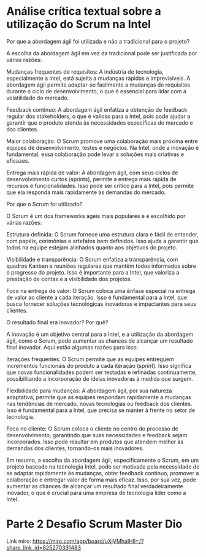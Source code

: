 # Análise crítica textual sobre a utilização do Scrum na Intel

Por que a abordagem ágil foi utilizada e não a tradicional para o projeto?

A escolha da abordagem ágil em vez da tradicional pode ser justificada por várias razões:

Mudanças frequentes de requisitos: A indústria de tecnologia, especialmente a Intel, está sujeita a mudanças rápidas e imprevisíveis. A abordagem ágil permite adaptar-se facilmente a mudanças de requisitos durante o ciclo de desenvolvimento, o que é essencial para lidar com a volatilidade do mercado.

Feedback contínuo: A abordagem ágil enfatiza a obtenção de feedback regular dos stakeholders, o que é valioso para a Intel, pois pode ajudar a garantir que o produto atenda às necessidades específicas do mercado e dos clientes.

Maior colaboração: O Scrum promove uma colaboração mais próxima entre equipes de desenvolvimento, testes e negócios. Na Intel, onde a inovação é fundamental, essa colaboração pode levar a soluções mais criativas e eficazes.

Entrega mais rápida de valor: A abordagem ágil, com seus ciclos de desenvolvimento curtos (sprints), permite a entrega mais rápida de recursos e funcionalidades. Isso pode ser crítico para a Intel, pois permite que ela responda mais rapidamente às demandas do mercado.

Por que o Scrum foi utilizado?

O Scrum é um dos frameworks ágeis mais populares e é escolhido por várias razões:

Estrutura definida: O Scrum fornece uma estrutura clara e fácil de entender, com papéis, cerimônias e artefatos bem definidos. Isso ajuda a garantir que todos na equipe estejam alinhados quanto aos objetivos do projeto.

Visibilidade e transparência: O Scrum enfatiza a transparência, com quadros Kanban e reuniões regulares que mantêm todos informados sobre o progresso do projeto. Isso é importante para a Intel, que valoriza a prestação de contas e a visibilidade dos projetos.

Foco na entrega de valor: O Scrum coloca uma ênfase especial na entrega de valor ao cliente a cada iteração. Isso é fundamental para a Intel, que busca fornecer soluções tecnológicas inovadoras e impactantes para seus clientes.

O resultado final era inovador? Por quê?

A inovação é um objetivo central para a Intel, e a utilização da abordagem ágil, como o Scrum, pode aumentar as chances de alcançar um resultado final inovador. Aqui estão algumas razões para isso:

Iterações frequentes: O Scrum permite que as equipes entreguem incrementos funcionais do produto a cada iteração (sprint). Isso significa que novas funcionalidades podem ser testadas e refinadas continuamente, possibilitando a incorporação de ideias inovadoras à medida que surgem.

Flexibilidade para mudanças: A abordagem ágil, por sua natureza adaptativa, permite que as equipes respondam rapidamente a mudanças nas tendências de mercado, novas tecnologias ou feedback dos clientes. Isso é fundamental para a Intel, que precisa se manter à frente no setor de tecnologia.

Foco no cliente: O Scrum coloca o cliente no centro do processo de desenvolvimento, garantindo que suas necessidades e feedback sejam incorporados. Isso pode resultar em produtos que atendem melhor às demandas dos clientes, tornando-os mais inovadores.

Em resumo, a escolha da abordagem ágil, especificamente o Scrum, em um projeto baseado na tecnologia Intel, pode ser motivada pela necessidade de se adaptar rapidamente às mudanças, obter feedback contínuo, promover a colaboração e entregar valor de forma mais eficaz. Isso, por sua vez, pode aumentar as chances de alcançar um resultado final verdadeiramente inovador, o que é crucial para uma empresa de tecnologia líder como a Intel.

# Parte 2 Desafio Scrum Master Dio

Link miro: https://miro.com/app/board/uXjVMhalHlI=/?share_link_id=825270331483






